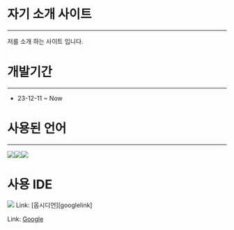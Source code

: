 자기 소개 사이트
============= 
***
저를 소개 하는 사이트 입니다.

개발기간
===========
***
* 23-12-11  ~ Now

사용된 언어 
===========
***
<img src="https://img.shields.io/badge/javascript-F7DF1E?style=for-the-badge&logo=javascript&logoColor=JS"><img src="https://img.shields.io/badge/html5-34F26?style=for-the-badge&logo=html5&logoColor=white"><img src="https://img.shields.io/badge/css3-1572B6?style=for-the-badge&logo=css3&logoColor=white">


사용 IDE
===========
<img src="https://img.shields.io/badge/visualstudiocode-007ACC?style=for-the-badge&logo=visualstudiocode&logoColor=black">
Link: [옵시디언][googlelink]

Link: [Google][link]

[link]: [https://google.com](https://github.com/Samdasoo1076/Obsidian/tree/main/%EC%9E%90%EA%B8%B0%20%EC%86%8C%EA%B0%9C%20%EC%82%AC%EC%9D%B4%ED%8A%B8)https://github.com/Samdasoo1076/Obsidian/tree/main/%EC%9E%90%EA%B8%B0%20%EC%86%8C%EA%B0%9C%20%EC%82%AC%EC%9D%B4%ED%8A%B8 "Go google"
